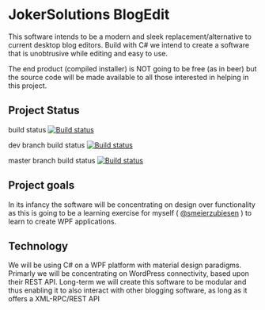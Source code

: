 # JokerSolutions BlogEdit

This software intends to be a modern and sleek replacement/alternative to current desktop blog editors.
Build with C# we intend to create a software that is unobtrusive while editing and easy to use.

The end product (compiled installer) is NOT going to be free (as in beer) but the source code will be made available to all those interested in helping in this project.

## Project Status

build status
[![Build status](https://ci.appveyor.com/api/projects/status/s40ayjqtcic1wt6k?svg=true)](https://ci.appveyor.com/project/mitoskalandiel/blogedit)

dev branch build status
[![Build status](https://ci.appveyor.com/api/projects/status/s40ayjqtcic1wt6k/branch/dev?svg=true)](https://ci.appveyor.com/project/mitoskalandiel/blogedit/branch/dev)


master branch build status
[![Build status](https://ci.appveyor.com/api/projects/status/s40ayjqtcic1wt6k/branch/master?svg=true)](https://ci.appveyor.com/project/mitoskalandiel/blogedit/branch/master)

## Project goals
In its infancy the software will be concentrating on design over functionality as this is going to be a learning exercise for myself ( [@smeierzubiesen](https://github.com/smeierzubieseb) ) to learn to create WPF applications.

## Technology
We will be using C# on a WPF platform with material design paradigms. Primarly we will be concentrating on WordPress connectivity, based upon their REST API.
Long-term we will create this software to be modular and thus enabling it to also interact with other blogging software, as long as it offers a XML-RPC/REST API
